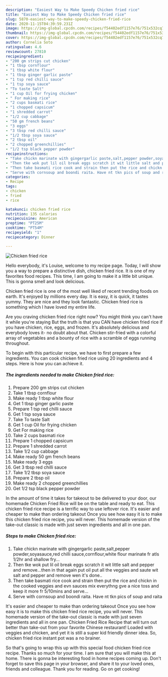 ```yaml
---
description: "Easiest Way to Make Speedy Chicken fried rice"
title: "Easiest Way to Make Speedy Chicken fried rice"
slug: 5870-easiest-way-to-make-speedy-chicken-fried-rice
date: 2020-11-15T04:39:59.231Z
image: https://img-global.cpcdn.com/recipes/f54402edf1157e76/751x532cq70/chicken-fried-rice-recipe-main-photo.jpg
thumbnail: https://img-global.cpcdn.com/recipes/f54402edf1157e76/751x532cq70/chicken-fried-rice-recipe-main-photo.jpg
cover: https://img-global.cpcdn.com/recipes/f54402edf1157e76/751x532cq70/chicken-fried-rice-recipe-main-photo.jpg
author: Cornelia Soto
ratingvalue: 4.6
reviewcount: 27810
recipeingredient:
- "200 gm strips cut chicken"
- "1 tbsp cornflour"
- "1 tbsp white flour"
- "1 tbsp ginger garlic paste"
- "1 tsp red chilli sauce"
- "1 tsp soya sauce"
- "To taste Salt"
- "1 cup Oil for frying chicken"
- " For making rice"
- "2 cups basmati rice"
- "1 chopped capsicum"
- "1 shredded carrot"
- "1/2 cup cabbage"
- "50 gm french beans"
- "3 eggs"
- "3 tbsp red chilli sauce"
- "1/2 tbsp soya sauce"
- "2 tbsp oil"
- "2 chopped greenchillies"
- "1/2 tsp black pepper powder"
recipeinstructions:
- "Take chickn marinate with gingergarlic paste,salt,pepper powder,soyasauce,red chilli sauce,cornflour,white flour marinate fr atls 1/2hr and shallow fry..."
- "Then tke wok put lil oil break eggs scratch it wit little salt and pepper and remove...then in that again put oil put all the veggies and saute wit salt and pepper and remove wen it&#39;s done.."
- "Then take basmati rice cook and strain then put the rice and chickn in the cooked veggies and evn sauces mix everythng gve a nice toss and keep it more fr 5/10mins and serve..."
- "Serve with cornsoup and boondi raita. Have nt tkn pics of soup and raita"
categories:
- Recipe
tags:
- chicken
- fried
- rice

katakunci: chicken fried rice 
nutrition: 135 calories
recipecuisine: American
preptime: "PT25M"
cooktime: "PT54M"
recipeyield: "1"
recipecategory: Dinner

---
```



![Chicken fried rice](https://img-global.cpcdn.com/recipes/f54402edf1157e76/751x532cq70/chicken-fried-rice-recipe-main-photo.jpg)

Hello everybody, it's Louise, welcome to my recipe page. Today, I will show you a way to prepare a distinctive dish, chicken fried rice. It is one of my favorites food recipes. This time, I am going to make it a little bit unique. This is gonna smell and look delicious.

Chicken fried rice is one of the most well liked of recent trending foods on earth. It's enjoyed by millions every day. It is easy, it is quick, it tastes yummy. They are nice and they look fantastic. Chicken fried rice is something which I have loved my entire life.

Are you craving chicken fried rice right now? You might think you can&#39;t have it while you&#39;re staying But the truth is that you CAN have chicken fried rice if you have chicken, rice, eggs, and frozen. It&#39;s absolutely delicious and everybody loves it- no doubt about that. Chicken stir-fried with a colorful array of vegetables and a bounty of rice with a scramble of eggs running throughout.


To begin with this particular recipe, we have to first prepare a few ingredients. You can cook chicken fried rice using 20 ingredients and 4 steps. Here is how you can achieve it.

<!--inarticleads1-->

##### The ingredients needed to make Chicken fried rice:

1. Prepare 200 gm strips cut chicken
1. Take 1 tbsp cornflour
1. Make ready 1 tbsp white flour
1. Get 1 tbsp ginger garlic paste
1. Prepare 1 tsp red chilli sauce
1. Get 1 tsp soya sauce
1. Take To taste Salt
1. Get 1 cup Oil for frying chicken
1. Get  For making rice
1. Take 2 cups basmati rice
1. Prepare 1 chopped capsicum
1. Prepare 1 shredded carrot
1. Take 1/2 cup cabbage
1. Make ready 50 gm french beans
1. Make ready 3 eggs
1. Get 3 tbsp red chilli sauce
1. Take 1/2 tbsp soya sauce
1. Prepare 2 tbsp oil
1. Make ready 2 chopped greenchillies
1. Get 1/2 tsp black pepper powder


In the amount of time it takes for takeout to be delivered to your door, our homemade Chicken Fried Rice will be on the table and ready to eat. This chicken fried rice recipe is a terrific way to use leftover rice. It&#39;s easier and cheaper to make than ordering takeout Once you see how easy it is to make this chicken fried rice recipe, you will never. This homemade version of the take-out classic is made with just seven ingredients and all in one pan. 

<!--inarticleads2-->

##### Steps to make Chicken fried rice:

1. Take chickn marinate with gingergarlic paste,salt,pepper powder,soyasauce,red chilli sauce,cornflour,white flour marinate fr atls 1/2hr and shallow fry...
1. Then tke wok put lil oil break eggs scratch it wit little salt and pepper and remove...then in that again put oil put all the veggies and saute wit salt and pepper and remove wen it&#39;s done..
1. Then take basmati rice cook and strain then put the rice and chickn in the cooked veggies and evn sauces mix everythng gve a nice toss and keep it more fr 5/10mins and serve...
1. Serve with cornsoup and boondi raita. Have nt tkn pics of soup and raita


It&#39;s easier and cheaper to make than ordering takeout Once you see how easy it is to make this chicken fried rice recipe, you will never. This homemade version of the take-out classic is made with just seven ingredients and all in one pan. Chicken Fried Rice Recipe that will turn out better than take-out from your favorite Chinese restaurant! Loaded with veggies and chicken, and yet it is still a super kid friendly dinner idea. So, chicken fried rice instant pot was a no brainer. 

So that's going to wrap this up with this special food chicken fried rice recipe. Thanks so much for your time. I am sure that you will make this at home. There is gonna be interesting food in home recipes coming up. Don't forget to save this page in your browser, and share it to your loved ones, friends and colleague. Thank you for reading. Go on get cooking!
